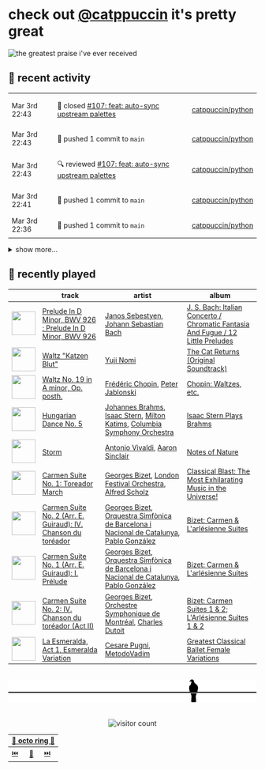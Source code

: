 # check out [@catppuccin](https://github.com/catppuccin) it's pretty great

![the greatest praise i've ever received](https://github.com/user-attachments/assets/ad888e4f-7a22-4eac-85a7-744eacd8eb46)

## 📅 recent activity

<!-- SCRIPT:REPLACE:GITHUB -->
<table>
<tbody>
<tr>
<td><span title='2025-03-03T22:43:49+00:00'>Mar 3rd 22:43</span></td>
<td>

🎉 closed [#107: feat: auto-sync upstream palettes](https://github.com/catppuccin/python/pull/107)

</td>
<td>

[catppuccin/python](https://github.com/catppuccin/python)

</td>
</tr>
<tr>
<td><span title='2025-03-03T22:43:50+00:00'>Mar 3rd 22:43</span></td>
<td>

🚢 pushed 1 commit to `main`

</td>
<td>

[catppuccin/python](https://github.com/catppuccin/python)

</td>
</tr>
<tr>
<td><span title='2025-03-03T22:43:45+00:00'>Mar 3rd 22:43</span></td>
<td>

🔍 reviewed [#107: feat: auto-sync upstream palettes](https://github.com/catppuccin/python/pull/107)

</td>
<td>

[catppuccin/python](https://github.com/catppuccin/python)

</td>
</tr>
<tr>
<td><span title='2025-03-03T22:41:23+00:00'>Mar 3rd 22:41</span></td>
<td>

🚢 pushed 1 commit to `main`

</td>
<td>

[catppuccin/python](https://github.com/catppuccin/python)

</td>
</tr>
<tr>
<td><span title='2025-03-03T22:36:41+00:00'>Mar 3rd 22:36</span></td>
<td>

🚢 pushed 1 commit to `main`

</td>
<td>

[catppuccin/python](https://github.com/catppuccin/python)

</td>
</tr>
</tbody>
</table>

<details>
<summary>show more...</summary>
<table>
<tbody>
<tr>
<td><span title='2025-03-03T22:34:48+00:00'>Mar 3rd 22:34</span></td>
<td>

🚢 pushed 1 commit to `main`

</td>
<td>

[catppuccin/python](https://github.com/catppuccin/python)

</td>
</tr>
<tr>
<td><span title='2025-03-03T22:34:47+00:00'>Mar 3rd 22:34</span></td>
<td>

🎉 closed [#105: ci: add palette sync workflow](https://github.com/catppuccin/python/pull/105)

</td>
<td>

[catppuccin/python](https://github.com/catppuccin/python)

</td>
</tr>
<tr>
<td><span title='2025-03-03T21:22:08+00:00'>Mar 3rd 21:22</span></td>
<td>

🚀 opened [#105: ci: add palette sync workflow](https://github.com/catppuccin/python/pull/105)

</td>
<td>

[catppuccin/python](https://github.com/catppuccin/python)

</td>
</tr>
<tr>
<td><span title='2025-03-03T21:21:32+00:00'>Mar 3rd 21:21</span></td>
<td>

🚢 pushed 1 commit to `ci/palette-sync`

</td>
<td>

[catppuccin/python](https://github.com/catppuccin/python)

</td>
</tr>
<tr>
<td><span title='2025-03-03T21:20:33+00:00'>Mar 3rd 21:20</span></td>
<td>

🚢 pushed 1 commit to `ci/palette-sync`

</td>
<td>

[catppuccin/python](https://github.com/catppuccin/python)

</td>
</tr>
<tr>
<td><span title='2025-03-03T13:03:52+00:00'>Mar 3rd 13:03</span></td>
<td>

🚀 opened [#34: fix: set x bit on build script and enable "strict mode"](https://github.com/catppuccin/qbittorrent/pull/34)

</td>
<td>

[catppuccin/qbittorrent](https://github.com/catppuccin/qbittorrent)

</td>
</tr>
<tr>
<td><span title='2025-03-03T12:54:30+00:00'>Mar 3rd 12:54</span></td>
<td>

🚢 pushed 1 commit to `main`

</td>
<td>

[catppuccin/qbittorrent](https://github.com/catppuccin/qbittorrent)

</td>
</tr>
<tr>
<td><span title='2025-03-03T12:54:29+00:00'>Mar 3rd 12:54</span></td>
<td>

🎉 closed [#33: feat: remove bundled rcc.exe](https://github.com/catppuccin/qbittorrent/pull/33)

</td>
<td>

[catppuccin/qbittorrent](https://github.com/catppuccin/qbittorrent)

</td>
</tr>
<tr>
<td><span title='2025-03-03T12:52:31+00:00'>Mar 3rd 12:52</span></td>
<td>

🚢 pushed 1 commit to `feat/use-external-rcc`

</td>
<td>

[catppuccin/qbittorrent](https://github.com/catppuccin/qbittorrent)

</td>
</tr>
<tr>
<td><span title='2025-03-03T12:15:12+00:00'>Mar 3rd 12:15</span></td>
<td>

🚀 opened [#33: feat: remove bundled rcc.exe](https://github.com/catppuccin/qbittorrent/pull/33)

</td>
<td>

[catppuccin/qbittorrent](https://github.com/catppuccin/qbittorrent)

</td>
</tr>
<tr>
<td><span title='2025-03-02T10:49:14+00:00'>Mar 2nd 10:49</span></td>
<td>

🚢 pushed 1 commit to `main`

</td>
<td>

[catppuccin/whiskers](https://github.com/catppuccin/whiskers)

</td>
</tr>
<tr>
<td><span title='2025-03-02T10:49:14+00:00'>Mar 2nd 10:49</span></td>
<td>

🎉 closed [#77: docs: fix minor discrepancy in example output](https://github.com/catppuccin/whiskers/pull/77)

</td>
<td>

[catppuccin/whiskers](https://github.com/catppuccin/whiskers)

</td>
</tr>
<tr>
<td><span title='2025-03-02T10:48:53+00:00'>Mar 2nd 10:48</span></td>
<td>

🚀 opened [#77: docs: fix minor discrepancy in example output](https://github.com/catppuccin/whiskers/pull/77)

</td>
<td>

[catppuccin/whiskers](https://github.com/catppuccin/whiskers)

</td>
</tr>
</tbody>
</table>
</details>
<!-- SCRIPT:REPLACE:GITHUB -->

## 🎵 recently played

<!-- SCRIPT:REPLACE:SPOTIFY -->
| | track | artist | album |
| - | - | - | - |
| <img src="https://i.scdn.co/image/ab67616d0000485112a821c351fd7c5d66b93a9f" width="48" height="48"> | [Prelude In D Minor, BWV 926 : Prelude In D Minor, BWV 926](https://open.spotify.com/track/5ZUachQ574VccyTQL2MXRR) | [Janos Sebestyen](https://open.spotify.com/artist/3XqsvVsJuMXQsfVwpYZLFZ), [Johann Sebastian Bach](https://open.spotify.com/artist/5aIqB5nVVvmFsvSdExz408) | [J. S. Bach: Italian Concerto / Chromatic Fantasia And Fugue / 12 Little Preludes](https://open.spotify.com/track/5ZUachQ574VccyTQL2MXRR) |
| <img src="https://i.scdn.co/image/ab67616d000048516a8834a3768ea9f2fa489b4c" width="48" height="48"> | [Waltz "Katzen Blut"](https://open.spotify.com/track/1jxbEpJO05x0p81wVwYACl) | [Yuji Nomi](https://open.spotify.com/artist/2ItyqN4i9lNz49g421p0Cl) | [The Cat Returns (Original Soundtrack)](https://open.spotify.com/track/1jxbEpJO05x0p81wVwYACl) |
| <img src="https://i.scdn.co/image/ab67616d0000485152d50db1e508cb51041504ea" width="48" height="48"> | [Waltz No. 19 in A minor, Op. posth.](https://open.spotify.com/track/71MpmxCJ1TW05c7Fvv1SfI) | [Frédéric Chopin](https://open.spotify.com/artist/7y97mc3bZRFXzT2szRM4L4), [Peter Jablonski](https://open.spotify.com/artist/0mCOV3Lihl1xpkHv1ZY89E) | [Chopin: Waltzes, etc.](https://open.spotify.com/track/71MpmxCJ1TW05c7Fvv1SfI) |
| <img src="https://i.scdn.co/image/ab67616d00004851624db07214bc960bb678b45d" width="48" height="48"> | [Hungarian Dance No. 5](https://open.spotify.com/track/1PKtuxuLUbXeJNa05bfAOT) | [Johannes Brahms](https://open.spotify.com/artist/5wTAi7QkpP6kp8a54lmTOq), [Isaac Stern](https://open.spotify.com/artist/3HYV4ZdJ1LSOhPo5ehlEqF), [Milton Katims](https://open.spotify.com/artist/2JT5ZWU42A5WIjBh3Y9DKU), [Columbia Symphony Orchestra](https://open.spotify.com/artist/1iNPygduJOu0JnzasoDVLE) | [Isaac Stern Plays Brahms](https://open.spotify.com/track/1PKtuxuLUbXeJNa05bfAOT) |
| <img src="https://i.scdn.co/image/ab67616d000048517e171c4d765a8a338ad6a836" width="48" height="48"> | [Storm](https://open.spotify.com/track/6JNrZTngsgMzHVxKXAUt4A) | [Antonio Vivaldi](https://open.spotify.com/artist/2QOIawHpSlOwXDvSqQ9YJR), [Aaron Sinclair](https://open.spotify.com/artist/30qeoFS7dHDWrD9idbcpLf) | [Notes of Nature](https://open.spotify.com/track/6JNrZTngsgMzHVxKXAUt4A) |
| <img src="https://i.scdn.co/image/ab67616d00004851373d34158fc5c37732cda84d" width="48" height="48"> | [Carmen Suite No. 1: Toreador March](https://open.spotify.com/track/2IZDaVy6HTSYB2g2VT8tVl) | [Georges Bizet](https://open.spotify.com/artist/2D7RkvtKKb6E5UmbjQM1Jd), [London Festival Orchestra](https://open.spotify.com/artist/3akUqAy3Q1WqRZqceC4jW9), [Alfred Scholz](https://open.spotify.com/artist/5EaAvfbSNhNYXBc7Be9Zcj) | [Classical Blast: The Most Exhilarating Music in the Universe!](https://open.spotify.com/track/2IZDaVy6HTSYB2g2VT8tVl) |
| <img src="https://i.scdn.co/image/ab67616d00004851cd6b66777a67273b29d04430" width="48" height="48"> | [Carmen Suite No. 2 (Arr. E. Guiraud): IV. Chanson du toréador](https://open.spotify.com/track/725GsW9df2DPUCiDShUcC3) | [Georges Bizet](https://open.spotify.com/artist/2D7RkvtKKb6E5UmbjQM1Jd), [Orquestra Simfònica de Barcelona i Nacional de Catalunya](https://open.spotify.com/artist/3JMtC2Qi46h2vcbJfVYlgy), [Pablo González](https://open.spotify.com/artist/5cbPW0TtDXFDVlFHlUMPjD) | [Bizet: Carmen & L'arlésienne Suites](https://open.spotify.com/track/725GsW9df2DPUCiDShUcC3) |
| <img src="https://i.scdn.co/image/ab67616d00004851cd6b66777a67273b29d04430" width="48" height="48"> | [Carmen Suite No. 1 (Arr. E. Guiraud): I. Prélude](https://open.spotify.com/track/1NJH7ZNP1hFc5gAYD8S0gf) | [Georges Bizet](https://open.spotify.com/artist/2D7RkvtKKb6E5UmbjQM1Jd), [Orquestra Simfònica de Barcelona i Nacional de Catalunya](https://open.spotify.com/artist/3JMtC2Qi46h2vcbJfVYlgy), [Pablo González](https://open.spotify.com/artist/5cbPW0TtDXFDVlFHlUMPjD) | [Bizet: Carmen & L'arlésienne Suites](https://open.spotify.com/track/1NJH7ZNP1hFc5gAYD8S0gf) |
| <img src="https://i.scdn.co/image/ab67616d000048512b1b52ae89d7b35e9545f681" width="48" height="48"> | [Carmen Suite No. 2: IV. Chanson du toréador (Act II)](https://open.spotify.com/track/2ocZCCf7lbiicl37nghdrP) | [Georges Bizet](https://open.spotify.com/artist/2D7RkvtKKb6E5UmbjQM1Jd), [Orchestre Symphonique de Montréal](https://open.spotify.com/artist/4AcXapei4U7xnWecv9AEBd), [Charles Dutoit](https://open.spotify.com/artist/0Ku5VBNL7cfGXRhp2BxXEQ) | [Bizet: Carmen Suites 1 & 2; L'Arlésienne Suites 1 & 2](https://open.spotify.com/track/2ocZCCf7lbiicl37nghdrP) |
| <img src="https://i.scdn.co/image/ab67616d00004851270880c1941692829a1b02e7" width="48" height="48"> | [La Esmeralda, Act 1, Esmeralda Variation](https://open.spotify.com/track/5h4DP5IdBBalHP2zb5wDbw) | [Cesare Pugni](https://open.spotify.com/artist/2Bd1yI8KlQ6zni5mUfHjc4), [MetodoVadim](https://open.spotify.com/artist/6rjBkXX4ZcowJkjkfOycdE) | [Greatest Classical Ballet Female Variations](https://open.spotify.com/track/5h4DP5IdBBalHP2zb5wDbw) |

<!-- SCRIPT:REPLACE:SPOTIFY -->

<br>

<div align="center">

<picture>
    <source media="(prefers-color-scheme: light)" srcset="assets/pigeon-light.svg">
    <source media="(prefers-color-scheme: dark)" srcset="assets/pigeon-dark.svg">
    <img alt="pigeon sitting on a wire" src="assets/pigeon-light.svg">
</picture>

<br>
<br>

![visitor count](https://profile-counter.glitch.me/backwardspy/count.svg)

<table>
    <thead>
        <th colspan="3"><a href="https://octo-ring.com">🐙 octo ring 🐙</a></th>
    </thead>
    <tbody>
        <td><a href="https://octo-ring.com/p/backwardspy/prev">⏮️</a></td>
        <td><a href="https://octo-ring.com/p/backwardspy/random">🔀</a></td>
        <td><a href="https://octo-ring.com/p/backwardspy/next">⏭️</a></td>
    </tbody>
</table>

</div>
